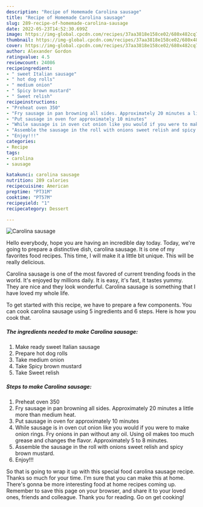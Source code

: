 ```yaml
---
description: "Recipe of Homemade Carolina sausage"
title: "Recipe of Homemade Carolina sausage"
slug: 289-recipe-of-homemade-carolina-sausage
date: 2022-05-23T14:52:30.699Z
image: https://img-global.cpcdn.com/recipes/37aa3818e158ce02/680x482cq70/carolina-sausage-recipe-main-photo.jpg
thumbnail: https://img-global.cpcdn.com/recipes/37aa3818e158ce02/680x482cq70/carolina-sausage-recipe-main-photo.jpg
cover: https://img-global.cpcdn.com/recipes/37aa3818e158ce02/680x482cq70/carolina-sausage-recipe-main-photo.jpg
author: Alexander Gordon
ratingvalue: 4.5
reviewcount: 24086
recipeingredient:
- " sweet Italian sausage"
- " hot dog rolls"
- " medium onion"
- " Spicy brown mustard"
- " Sweet relish"
recipeinstructions:
- "Preheat oven 350"
- "Fry sausage in pan browning all sides. Approximately 20 minutes a little more than medium heat."
- "Put sausage in oven for approximately 10 minutes"
- "While sausage is in oven cut onion like you would if you were to make onion rings. Fry onions in pan without any oil. Using oil makes too much grease and changes the flavor. Approximately 5 to 8 minutes."
- "Assemble the sausage in the roll with onions sweet relish and spicy brown mustard."
- "Enjoy!!!"
categories:
- Recipe
tags:
- carolina
- sausage

katakunci: carolina sausage 
nutrition: 289 calories
recipecuisine: American
preptime: "PT31M"
cooktime: "PT57M"
recipeyield: "1"
recipecategory: Dessert

---
```



![Carolina sausage](https://img-global.cpcdn.com/recipes/37aa3818e158ce02/680x482cq70/carolina-sausage-recipe-main-photo.jpg)

Hello everybody, hope you are having an incredible day today. Today, we're going to prepare a distinctive dish, carolina sausage. It is one of my favorites food recipes. This time, I will make it a little bit unique. This will be really delicious.



Carolina sausage is one of the most favored of current trending foods in the world. It's enjoyed by millions daily. It is easy, it's fast, it tastes yummy. They are nice and they look wonderful. Carolina sausage is something that I have loved my whole life.


To get started with this recipe, we have to prepare a few components. You can cook carolina sausage using 5 ingredients and 6 steps. Here is how you cook that.

<!--inarticleads1-->

##### The ingredients needed to make Carolina sausage:

1. Make ready  sweet Italian sausage
1. Prepare  hot dog rolls
1. Take  medium onion
1. Take  Spicy brown mustard
1. Take  Sweet relish




<!--inarticleads2-->

##### Steps to make Carolina sausage:

1. Preheat oven 350
1. Fry sausage in pan browning all sides. Approximately 20 minutes a little more than medium heat.
1. Put sausage in oven for approximately 10 minutes
1. While sausage is in oven cut onion like you would if you were to make onion rings. Fry onions in pan without any oil. Using oil makes too much grease and changes the flavor. Approximately 5 to 8 minutes.
1. Assemble the sausage in the roll with onions sweet relish and spicy brown mustard.
1. Enjoy!!!




So that is going to wrap it up with this special food carolina sausage recipe. Thanks so much for your time. I'm sure that you can make this at home. There's gonna be more interesting food at home recipes coming up. Remember to save this page on your browser, and share it to your loved ones, friends and colleague. Thank you for reading. Go on get cooking!
